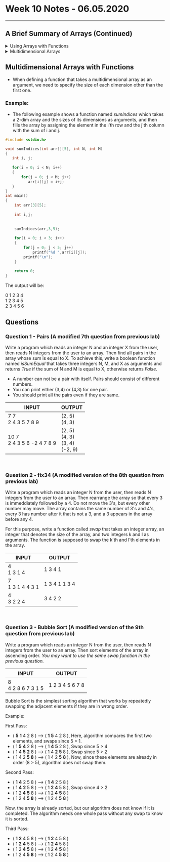 
# Week 10 Notes - 06.05.2020
---

## A Brief Summary of Arrays (Continued)
<details>

<summary> Using Arrays with Functions </summary>

<br>

* Arrays are always *passed by reference* to a function.
   - Remember: the name of an array (let's say arrName) is actually equivalent to the address of the first element of the array, i.e., 
    arrName is equal to &arrName[0]
    
* Three ways of passing an array to a function:

   - (1) as a pointer,
   
   - (2) as a sized array,
   
   - (3) as an unsized array.
   
* Actually, these three methods all imply the same thing. Let's give an example to each method:

### Example 1: Passing array as a pointer:

```c 
#include <stdio.h>

void printArray(int *arr, int len)
{
    int i;
   for(i = 0; i < len; i++)
   {
      printf("%d ",*arr);
      arr++;
   }
}
int main()
{
    int myArr[5] = {1, 5, 6, 2, 2};
    
    printArray(myArr, 5);

    return 0;
}
```
The output will be:
1 5 6 2 2 

* Printing the elements of the array with the following way is also valid:

```c 
#include <stdio.h>

void printArray(int *arr, int len)
{
    int i;
   for(i = 0; i < len; i++)
   {
      printf("%d ", arr[i]);
      arr++;
   }
}
```

### Example 2: Passing array as a sized array:

```c 
#include <stdio.h>

void printArray(int arr[5], int len)
{
    int i;
   for(i = 0; i < len; i++)
   {
      printf("%d ",arr[i]);
      
   }
}
int main()
{
    int myArr[5] = {1, 5, 6, 2, 2};
    
    printArray(myArr, 5);

    return 0;
}
```
The output will be:
1 5 6 2 2 

* Writing any other number inside the curly brackets in the function definition does not alter the result:


```c 
#include <stdio.h>

void printArray(int arr[2], int len)
{
    int i;
   for(i = 0; i < len; i++)
   {
      printf("%d ",arr[i]);
   
   }
}
int main()
{
    int myArr[5] = {1, 5, 6, 2, 2};
    
    printArray(myArr, 5);

    return 0;
}
```
The output will be:
1 5 6 2 2 

* This is because the compiler does not care the given size in the function definition.

### Example 3: Passing array as an unsized array:

```c 
#include <stdio.h>

void printArray(int arr[], int len)
{
    int i;
   for(i = 0; i < len; i++)
   {
      printf("%d ",arr[i]);
     
   }
}
int main()
{
    int myArr[5] = {1, 5, 6, 2, 2};
    
    printArray(myArr, 5);

    return 0;
}
```
The output again will be:
1 5 6 2 2 

## Returning an array from a function:

* In C, we cannot return an entire array directly from a function. However, we can return a pointer to an array by specifying the array's name without an index. Let's see an example:

### Example:

```c
#include <stdio.h>

int * doubleArray(int arr[], int len)
{
   int i;
   for(i = 0; i < len; i++)
   {
      arr[i] = arr[i]*2;
   }
   return arr;
}
int main()
{
    int arr[5] = {1, 5, 6, 2, 2};
    int * doubled;
    int i;
    
    doubled = doubleArray(arr, 5);
    
    for(i = 0; i < 5; i++)
    {
       printf("%d ",doubled[i]);
    }

    return 0;
}
```
* The output will be:
2 10 12 4 4 

* If we want to return a local array defined in the function, we have to define it as static. Let's look at the following two examples to understand the difference:

```c
#include <stdio.h>

int * getArray()
{
   int i;
   int arr[5];
   
   for(i = 0; i < 5; i++)
   {
      arr[i] = i+1;
   }
   return arr;
}
int main()
{
    int * arr;
   
    int i;
    
    arr = getArray();
    
    for(i = 0; i < 5; i++)
    {
       printf("%d ",arr[i]);
    }

    return 0;
}
```

* In the example above, we define a local array *arr* inside the function *getArray*, assign and then return it to the main function. When we run the program, we will get a warning saying:

 *warning: function returns address of local variable*
 
 * This is because it is illegal in C to return memory location that is allocated within a function. When we run this program, the output looks weird:

1 2 6277760 0 5

* In order to overcome this problem, we need to define the array as static inside the function:

```c
#include <stdio.h>

int * getArray()
{
   int i;
   static int arr[5];
   
   for(i = 0; i < 5; i++)
   {
      arr[i] = i+1;
   }
   return arr;
}
int main()
{
    int * arr;
   
    int i;
    
    arr = getArray();
    
    for(i = 0; i < 5; i++)
    {
       printf("%d ",arr[i]);
    }

    return 0;
}
```

* Now we get the desired output:

1 2 3 4 5


</details>

<details>

<summary> Multidimensional Arrays </summary>

* We will only consider the 2-dimensional arrays. 
* We can define a 2-dim array as follows:

  - type arrName[rowSize][columnSize];
   
     * Where, **type** is any data type like int, float etc. 
     * **arrName** is the name of the array variable.
     * **rowSize** is a number denoting the number of rows and **columnSize** denotes the number of columns in a 2-dimensional array.
     
* Let's look at the following example:

### Example: 2-dim Array

```c
#include <stdio.h>
int main()
{
    int arr[3][5] = {{1,2,3,4,5},{6,7,8,9,10},{11,12,13,14,15}}; 
    // we can also initialize the array as follows: int arr[3][5] = {1,2,3,4,5,6,7,8,9,10,11,12,13,14,15};  
   
    int i,j;
    
    
    for(i = 0; i < 3; i++)
    {
        for(j = 0; j < 5; j++)
            printf("%d ",arr[i][j]);
        printf("\n");
    }

    return 0;
}
```
* The output will be:
       
    1 2 3 4 5 <br/>
    6 7 8 9 10 <br/>
    11 12 13 14 15
    
* Let's look inside the each element of the array:

    arr[0][0] : 1 <br/>
    arr[0][1] : 2<br/>
    .<br/>
    .<br/>
    .<br/>
    arr[1][3] : 9<br/>
    .<br/>
    .<br/>
    .<br/>
    arr[2][4] : 15<br/>


<br>
</details>

## Multidimensional Arrays with Functions

* When defining a function that takes a multidimensional array as an argument, we need to specify the size of each dimension other than the first one. 

### Example:

* The following example shows a function named *sumIndices* which takes a 2-dim array and the sizes of its dimensions as arguments, and then fills the array by assigning the element in the i'th row and the j'th column with the sum of i and j.

```c
#include <stdio.h>

void sumIndices(int arr[][5], int N, int M)
{
   int i, j;
   
   for(i = 0; i < N; i++)
   {
       for(j = 0; j < M; j++)
          arr[i][j] = i+j; 
   }
}
int main()
{
    int arr[3][5];
   
    int i,j;
    
    
    sumIndices(arr,3,5);
    
    for(i = 0; i < 3; i++)
    {
        for(j = 0; j < 5; j++)
            printf("%d ",arr[i][j]);
        printf("\n");
    }
    
    return 0;
}
```

The output will be:

0 1 2 3 4<br/>
1 2 3 4 5<br/>
2 3 4 5 6

## Questions

### Question 1 - Pairs (A modified 7th question from previous lab)

Write a program which reads an integer N and an integer X from the user, then reads N integers from the user to an array. Then find all pairs in the array whose sum is equal to X. To achieve this, write a boolean function named *isSumEqual* that takes three integers N, M, and X as arguments and returns *True* if the sum of N and M is equal to X, otherwise returns *False*. 

* A number can not be a pair with itself. Pairs should consist of different numbers.
* You can print either (3,4) or (4,3) for one pair.
* You should print all the pairs even if they are same.

|  INPUT  |  OUTPUT |
|-------|-------|
| 7 7<br>2 4 3 5 7 8 9 | (2, 5)<br>(4, 3) |
| 10 7<br>2 4 3 5 6 -2 4 7 8 9 | (2, 5)<br>(4, 3)<br>(3, 4)<br>(-2, 9) |


<br>

### Question 2 - fix34 (A modified version of the 8th question from previous lab)

Write a program which reads an integer N from the user, then reads N integers from the user to an array. Then rearrange the array so that every 3 is immeddiately followed by a 4. Do not move the 3's, but every other number may move. The array contains the same number of 3's and 4's, every 3 has number after it that is not a 3, and a 3 appears in the array before any 4. 

For this purpose, write a function called *swap* that takes an integer array, an integer that denotes the size of the array, and two integers k and l as arguments. The function is supposed to swap the k'th and l'th elements in the array.

|  INPUT  |  OUTPUT |
|-------|-------|
| 4<br>1 3 1 4 | 1 3 4 1 |
| 7<br>1 3 1 4 4 3 1 | 1 3 4 1 1 3 4 |
| 4<br>3 2 2 4 | 3 4 2 2 |

<br>

### Question 3 - Bubble Sort (A modified version of the 9th question from previous lab)

Write a program which reads an integer N from the user, then reads N integers from the user to an array. Then sort elements of the array in ascending order. *You may want to use the same swap function in the previous question.* 

|  INPUT  |  OUTPUT |
|-------|-------|
| 8<br>4 2 8 6 7 3 1 5 | 1 2 3 4 5 6 7 8 |


Bubble Sort is the simplest sorting algorithm that works by repeatedly swapping the adjacent elements if they are in wrong order.

Example:

First Pass:
* ( **5** **1** 4 2 8 ) –> ( **1** **5** 4 2 8 ), Here, algorithm compares the first two elements, and swaps since 5 > 1.
* ( 1 **5** **4** 2 8 ) –> ( 1 **4** **5** 2 8 ), Swap since 5 > 4
* ( 1 4 **5** **2** 8 ) –> ( 1 4 **2** **5** 8 ), Swap since 5 > 2
* ( 1 4 2 **5** **8** ) –> ( 1 4 2 **5** **8** ), Now, since these elements are already in order (8 > 5), algorithm does not swap them.

Second Pass:
* ( **1** **4** 2 5 8 ) –> ( **1** **4** 2 5 8 )
* ( 1 **4** **2** 5 8 ) –> ( 1 **2** **4** 5 8 ), Swap since 4 > 2
* ( 1 2 **4** **5** 8 ) –> ( 1 2 **4** **5** 8 )
* ( 1 2 4 **5** **8** ) –> ( 1 2 4 **5** **8** )

Now, the array is already sorted, but our algorithm does not know if it is completed. The algorithm needs one whole pass without any swap to know it is sorted.

Third Pass:
* ( **1** **2** 4 5 8 ) –> ( **1** **2** 4 5 8 )
* ( 1 **2** **4** 5 8 ) –> ( 1 **2** **4** 5 8 )
* ( 1 2 **4** **5** 8 ) –> ( 1 2 **4** **5** 8 )
* ( 1 2 4 **5** **8** ) –> ( 1 2 4 **5** **8** )

